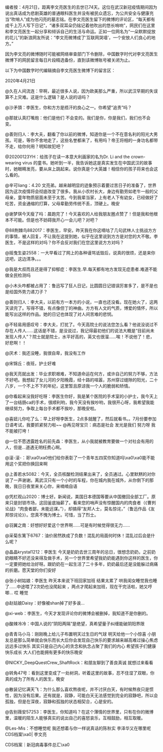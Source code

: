 编者按：4月21日，距离李文亮医生的去世已74天。这位在武汉新冠疫情期间因为说出真话成为悲剧英雄的普通眼科医生并没有被民众遗忘，为公共安全与健康充当“吹哨人”成为他闪亮的墓志铭。在李文亮医生留下的微博的评论区，“每天都有成千上万人写下日记”，“诸多双耳朵仍铭记着他吹出的悠长哨响”，网民们在这里和李文亮医生一起分享和倾诉自己的生活与命运。正如一位网名为“一朵默默绽放的花儿”的新浪网友所说：“李文亮微博成了‘互联网哭墙’，一个安放人们良心的地方。”

因为李文亮的微博随时可能被网络审查部门下令删除，中国数字时代对李文亮医生微博下的网民留言每日片段精选备份，直到该微博账号被关闭为止。 

以下为中国数字时代编辑摘自李文亮医生微博下的留言区：

2020年4月21日

@久在人间流连：早啊，最近很多人说，因为欧美那么严重，所以武汉早期的失误算不上灾难。这是什么逻辑？是人说的话吗？

@沙矛頭：李医生，你和方方是捂汗的良心之一。你希望“追责”吗？

@那就认真打嘴炮：他们是他们 不会变的。我们是你，你是我们，我们也不会变。

@善则归人：李大夫，翻看了你以前的微博，知道你是一个不在意名利的阳光大男孩。可是，等你不舍地走了，这些名誉都来了，有用吗？帝王将相的一身功名都带不走，给你何用？明知故犯吧？

@20200123YH：给孩子在读一本意大利画家的名为Dr. Li and the crown-wearing virus 的童书。她听到一半，我告诉她这是真实发生在中国武汉的故事时，她眼睛发亮，要从床上跳起来。说你真是个大英雄！相信你的孩子将来也会这么看的。

@辛可liang：4.20 文亮弟。越来越明显的迹象预示着要过苦日子的准备了，世界因为这次疫情将会彻底改变了很多。我从小农村长大，身边有勤劳如老牛一般的父母亲，童年物质层面未至于太苦。今到我辈当家，上有老人下有幼女，已经做好了吃苦，资金通缩的打算，父母辈勤劳传统不丢，顶硬上。晚安

@谢梦琪今天瘦了吗：晨跑完了！今天喜欢的人给我朋友圈点赞了！但是我和他根本不可能。但是也不妨碍我开心一会儿吧？对吧？

@88荆棘鸟882017：李医生，早安。昨天我在你这嘀咕了几句武林人士挑战方方的事情，被人回复，不让我在这提到她，似乎在这里说到方方是对您的大不敬。李医生，不是这样的对吗？你不会反对我们在您这里说方方对吗？

@摇曳生姿2558：一大早看过了网上的各种谩骂诋毁后，说真的很烦，还是来你这吧，这边清净。。。

@我是大叔而且还是得了抑郁症：李医生.早.每天都有地方发现无症患者.难道不能做全民检测吗

@小木头咋都被占用了：鲁迅写了狂人日记，比圆圆日记错误厉害多了，是不是也是给国外势力递刀子？

@善则归人：李大夫，以前有方一本方的小说，一直也还没看。现在她火了，这两天读完了。写得不错，有点像但丁的神曲。方方有人文的气质，博爱的情怀，所以能写出这样的作品。她的日记也体现了对人间苦难的悲悯。

@不轻易用感叹号：李大夫，打扰了。今天高院士的说法您怎么看？他说没说过不存在人传人……这话是不错，是没说过，我记得最初他们的说法大概是“目前尚未发现人传人”？院士就是院士，水平好高的，英文也很溜……唉！不说他了！悲，好悲啊！！

@厌术：我还没睡，我很自卑，我没有工作

@宋锦丘：夜班，护士好难

@我天亮就出发：毕业求职艰难，不知道命运在何方，或许自己的努力不够，方法不好吧。我想起了女儿河的夕阳晚霞，经十路的喧嚣，苏州穿过缝隙的阳光，二十八岁，一个不上不下的年纪，这里暂且原谅我一个人的脆弱和矫情。

@你看起来没我好吃呀：李医生你好，我是某个医院的手术室的小护士，我今天上了一台结肠ca的手术，很顺利哟，我今天没有挨吵哟，我很开心呀，我希望我能继续努力，争取上每台手术都不挨吵，那晚安啦。

@喜妞儿你吃了么：早上好呀李医生，2点多就醒了，然后就看书。。7月份要参加日语考试，我要抓紧努力啦~~ @再见呀宝贝：病态是社会 发光是我们 努力呀 我不能被打垮！

@一位不愿透露姓名的前先森：李医生，从小我就被教育要做一个对社会有用的人，但是…道遇无明枉费心啊。

@滚-滚-：哥\xa0\xa0他们给你表彰了一个青年五四奖你知道吗\xa0\xa0能不能用这个奖把你换回来啊

@上善若水5082：今天，全员核酸检测结果出来了，全员通过。心里默黙的对你说了一声谢谢。离武汉只有一个小时的车程，你在城内我在城外，从你倒下的那晚，我日日夜里来关心你，来喃喃自语

@凭栏观山2020：博士好。新闻说，美国日本德国等要从中国撤回全部工厂。原来只是封锁市场，这回釜底抽薪了。看来您的哨声没有惊醒国内的肉食者（《曹刿论战》“肉食者鄙，未能远谋。”），却搞得“友邦人士，莫名惊诧，”（鲁迅作品《友邦惊诧论》）。您真不愧为博士。可惜，当了烈士。

@羽翼之南：好想好好爱这个世界啊……可是有时候觉得很无力……

@采菊东篱下6767：油价居然跌成了负数！混乱的局面何时休！混乱过后会是什么呢？

@晶晶krystal1212：李医生 今天是奶奶去世三周年的忌日，很想念奶奶，之前奶奶眼睛不好还没来得及做手术，另一个世界里希望我奶奶能遇到你这样的医生，你一定要把她给治好呀。跟奶奶在一起生活了二十多年，奶奶最后还是没能躲过病痛的折磨。愿天堂的你们安好

@张小树姑娘：李医生 昨天本来说下班回家加班 结果太累了 哄我闺女睡觉我也睡了……中途喂了2次奶也没爬起来 ，两点才爬起来加班，现在干完活啦，她又哼唧… 哎 睡觉

@赵姑娘Daisy：好像被shan掉了好多诶…

@xi-web：李医生，今天才发现评论你的微博会被删掉，我知道不是你删的。

@酸辣冷冷：中国人说的“阴阳两隔”是绝望，真希望量子纠缠能破阴阳界限

@青青马小马：刚刚晚上给儿子布置明天过生日的气球 明天给他一个小惊喜 小朋友总是那么简单就会快乐而长大后你会发现自己快乐的要求越来越高难过操心焦虑远远多过快乐 其实只是自己内心的贪念和执念占聚了我们的内心 希望孩子们健康快乐成长 大人们也能拥有更多的快乐晚安

@NICKY_DeepQuestCrew_ShaftRock：和朋友聊到了善良真诚 就想过来看看

@转角47号：看到这里变成了一处树洞，听着这里的故事，忍不住湿了双眼，你真的成为了所有人的医生，晚安

@散装记忆满天飞：为什么那么喜欢熬夜呢，并不讨厌白天，有时候熬夜只是惯性，因为没有后果。还有就是，寂静，可能白天无法感觉到完全的寂静吧，所以会孤独，但是在深夜，寂静和孤独的状态相契合，心是安的。

@告别薇安57253：李医生，你知道吗？在这个薄情的世界里，只有在你的微博里，温暖的陌生人能够真实的说出自己的喜怒哀乐，互相鼓励，相互取暖。

@Les-Mis：不想睡觉呢 我还想着与你一样说真话的陈秋实 李泽华又在哪里呢 CDS档案\xa0| 李文亮

CDS档案｜新冠病毒事件总汇\xa0


